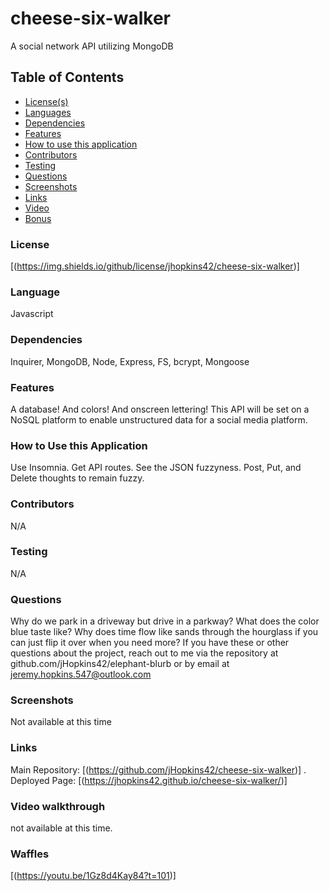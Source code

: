 # cheese-six-walker
A social network API utilizing MongoDB

## Table of Contents
* [License(s)](#license)
* [Languages](#languages)
* [Dependencies](#dependencies)
* [Features](#features)
* [How to use this application](#HowtoUseThisApplication)
* [Contributors](#contributors)
* [Testing](#testing)
* [Questions](#questions)
* [Screenshots](#Screenshots)
* [Links](#links)
* [Video](#video-walkthrough)
* [Bonus](#waffles)

### License
[(https://img.shields.io/github/license/jhopkins42/cheese-six-walker)]

### Language
Javascript

### Dependencies
Inquirer, MongoDB, Node, Express, FS, bcrypt, Mongoose

### Features
A database!  And colors!  And onscreen lettering!  This API will be set on a NoSQL platform to enable unstructured data for a social media platform.  

### How to Use this Application
Use Insomnia.  Get API routes. See the JSON fuzzyness. Post, Put, and Delete thoughts to remain fuzzy.

### Contributors
N/A

### Testing
N/A

### Questions
Why do we park in a driveway but drive in a parkway?  What does the color blue taste like?  Why does time flow like sands through the hourglass if you can just flip it over when you need more? If you have these or other questions about the project, reach out to me via the repository at github.com/jHopkins42/elephant-blurb or by email at jeremy.hopkins.547@outlook.com

### Screenshots
Not available at this time

### Links
Main Repository: [(https://github.com/jHopkins42/cheese-six-walker)]
.
Deployed Page: [(https://jhopkins42.github.io/cheese-six-walker/)]

### Video walkthrough
not available at this time.

### Waffles
[(https://youtu.be/1Gz8d4Kay84?t=101)]
